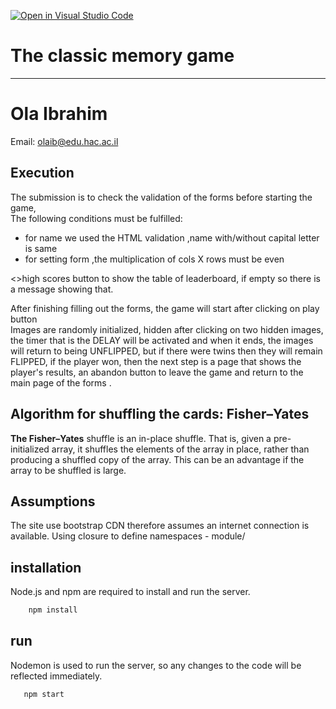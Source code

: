 [![Open in Visual Studio Code](https://classroom.github.com/assets/open-in-vscode-c66648af7eb3fe8bc4f294546bfd86ef473780cde1dea487d3c4ff354943c9ae.svg)](https://classroom.github.com/online_ide?assignment_repo_id=9500876&assignment_repo_type=AssignmentRepo)
# The classic memory game
<hr>

<h1>Ola Ibrahim</h1>
<p>Email: <a href="mailto:olaib@edu.hac.ac.il">olaib@edu.hac.ac.il</a>

## Execution
<p>
The submission is to check the validation of the forms before starting the game,<br>The following conditions must be fulfilled:
</p>
<ul>
<li>for name we used the HTML validation ,name with/without capital letter is same</li>
<li>for setting form ,the multiplication of cols X rows must be even</li>
</ul>
<>high scores button to show the table of leaderboard, if empty so there is a message showing that.</p>
<p>After finishing filling out the forms, the game will start after clicking on play button <br>
Images are randomly initialized, hidden after clicking on two hidden images, the timer that is the DELAY will be activated and when it ends, 
the images will return to being UNFLIPPED, but if there were twins then they will remain FLIPPED, if the player won, then the next step is a 
page that shows the player's results, an abandon button to leave the game and return to the main page of the forms .</p>

<h2>Algorithm for shuffling the cards: Fisher–Yates</h2>

<p><b>The Fisher–Yates</b> shuffle is an in-place shuffle. That is, given a pre-initialized array, it shuffles the elements of the array in place,
rather than producing a shuffled copy of the array. This can be an advantage if the array to be shuffled is large.</p>

## Assumptions
<p>
  The site use bootstrap CDN therefore assumes an internet connection is available.
  Using closure to define namespaces - module/
</p>

## installation
Node.js and npm are required to install and run the server.<br>
```bash
    npm install
```

## run
Nodemon is used to run the server, so any changes to the code will be reflected immediately.
    
```bash
   npm start
```

